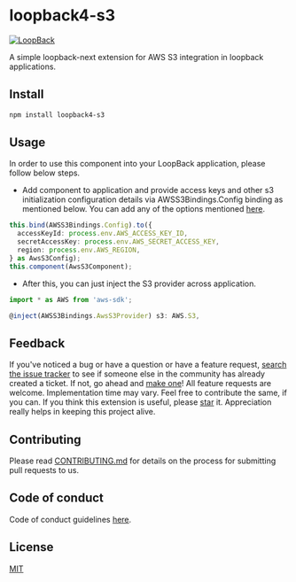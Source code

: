 # loopback4-s3

[![LoopBack](<https://github.com/strongloop/loopback-next/raw/master/docs/site/imgs/branding/Powered-by-LoopBack-Badge-(blue)-@2x.png>)](http://loopback.io/)

A simple loopback-next extension for AWS S3 integration in loopback applications.

## Install

```sh
npm install loopback4-s3
```

## Usage

In order to use this component into your LoopBack application, please follow below steps.

- Add component to application and provide access keys and other s3 initialization configuration details via AWSS3Bindings.Config binding as mentioned below. You can add any of the options mentioned [here](https://docs.aws.amazon.com/AWSJavaScriptSDK/latest/AWS/Config.html#constructor-property).

```ts
this.bind(AWSS3Bindings.Config).to({
  accessKeyId: process.env.AWS_ACCESS_KEY_ID,
  secretAccessKey: process.env.AWS_SECRET_ACCESS_KEY,
  region: process.env.AWS_REGION,
} as AwsS3Config);
this.component(AwsS3Component);
```

- After this, you can just inject the S3 provider across application.

```ts
import * as AWS from 'aws-sdk';

@inject(AWSS3Bindings.AwsS3Provider) s3: AWS.S3,
```

## Feedback

If you've noticed a bug or have a question or have a feature request, [search the issue tracker](https://github.com/sourcefuse/loopback4-s3/issues) to see if someone else in the community has already created a ticket.
If not, go ahead and [make one](https://github.com/sourcefuse/loopback4-s3/issues/new/choose)!
All feature requests are welcome. Implementation time may vary. Feel free to contribute the same, if you can.
If you think this extension is useful, please [star](https://help.github.com/en/articles/about-stars) it. Appreciation really helps in keeping this project alive.

## Contributing

Please read [CONTRIBUTING.md](https://github.com/sourcefuse/loopback4-s3/blob/master/.github/CONTRIBUTING.md) for details on the process for submitting pull requests to us.

## Code of conduct

Code of conduct guidelines [here](https://github.com/sourcefuse/loopback4-s3/blob/master/.github/CODE_OF_CONDUCT.md).

## License

[MIT](https://github.com/sourcefuse/loopback4-s3/blob/master/LICENSE)
